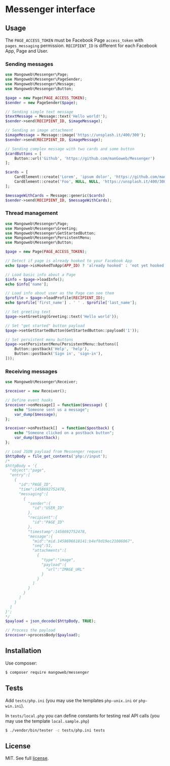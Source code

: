 Messenger interface
===================

## Usage

The `PAGE_ACCESS_TOKEN` must be Facebook Page `access_token` with `pages_messaging` permission. `RECIPIENT_ID` is different for each Facebook App, Page and User.

### Sending messages

```php
use Mangoweb\Messenger\Page;
use Mangoweb\Messenger\PageSender;
use Mangoweb\Messenger\Message;
use Mangoweb\Messenger\Button;

$page = new Page(PAGE_ACCESS_TOKEN);
$sender = new PageSender($page);

// Sending simple text message
$textMessage = Message::text('Hello world!');
$sender->send(RECIPIENT_ID, $imageMessage);

// Sending an image attachment
$imageMessage = Message::image('https://unsplash.it/400/300');
$sender->send(RECIPIENT_ID, $imageMessage);

// Sending complex message with two cards and some button
$cardButtons = [
	Button::url('Github', 'https://github.com/manGoweb/Messenger')
];

$cards = [
	CardElement::create('Lorem', 'ipsum dolor', 'https://github.com/manGoweb/Messenger', 'https://unsplash.it/400/300?random', $cardButtons),
	CardElement::create('Foo', NULL, NULL, 'https://unsplash.it/400/300?random')
];

$messageWithCards = Message::generic($cards)
$sender->send(RECIPIENT_ID, $messageWithCards);
```

### Thread management

```php
use Mangoweb\Messenger\Page;
use Mangoweb\Messenger\Greeting;
use Mangoweb\Messenger\GetStartedButton;
use Mangoweb\Messenger\PersistentMenu;
use Mangoweb\Messenger\Button;

$page = new Page(PAGE_ACCESS_TOKEN);

// Detect if page is already hooked to your Facebook App
echo $page->isHookedToApp(APP_ID) ? 'already hooked' : 'not yet hooked';

// Load basic info about a Page
$info = $page->loadInfo();
echo $info['name'];

// Load info about user as the Page can see them
$profile = $page->loadProfile(RECIPIENT_ID);
echo $profile['first_name'] . ' ' . $profile['last_name'];

// Set greeting text
$page->setGreeting(Greeting::text('Hello world'));

// Set "get started" button payload
$page->setGetStartedButton(GetStartedButton::payload('1'));

// Set persistent menu buttons
$page->setPersistentMenu(PersistentMenu::buttons([
	Button::postback('Help', 'help'),
	Button::postback('Sign in', 'sign-in'),
]));
```

### Receiving messages

```php
use Mangoweb\Messenger\Receiver;

$receiver = new Receiver();

// Define event hooks
$receiver->onMessage[] = function($message) {
	echo "Someone sent us a message";
	var_dump($message);
};

$receiver->onPostback[]  = function($postback) {
	echo "Someone clicked on a postback button";
	var_dump($postback);
};

// Load JSON payload from Messenger request
$httpBody = file_get_contents('php://input');
/*
$httpBody = '{
  "object":"page",
  "entry":[
    {
      "id":"PAGE_ID",
      "time":1458692752478,
      "messaging":[
        {
          "sender":{
            "id":"USER_ID"
          },
          "recipient":{
            "id":"PAGE_ID"
          },
          "timestamp":1458692752478,
          "message":{
            "mid":"mid.1458696618141:b4ef9d19ec21086067",
            "seq":51,
            "attachments":[
              {
                "type":"image",
                "payload":{
                  "url":"IMAGE_URL"
                }
              }
            ]
          }
        }
      ]
    }
  ]
}';
*/
$payload = json_decode($httpBody, TRUE);

// Process the payload
$receiver->processBody($payload);

```

## Installation

Use composer:

```bash
$ composer require mangoweb/messenger
```

## Tests

Add `tests/php.ini` (you may use the templates `php-unix.ini` or `php-win.ini`).

In `tests/local.php` you can define constants for testing real API calls (you may use the template `local.sample.php`)

```bash
$ ./vendor/bin/tester -c tests/php.ini tests
```

## License

MIT. See full [license](license.md).

